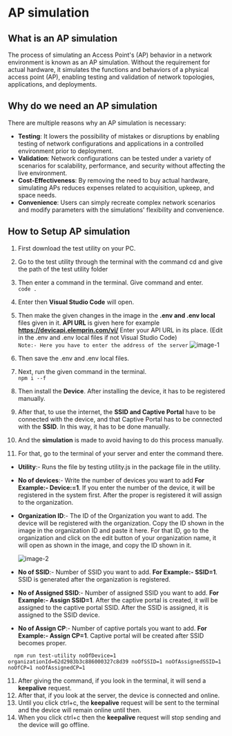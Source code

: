 # AP simulation 

## What is an AP simulation 
The process of simulating an Access Point's (AP) behavior in a network environment is known as an AP simulation. Without the requirement for actual hardware, it simulates the functions and behaviors of a physical access point (AP), enabling testing and validation of network topologies, applications, and deployments.

## Why do we need an AP simulation                                              
There are multiple reasons why an AP simulation is necessary:                                                        

- **Testing**: It lowers the possibility of mistakes or disruptions by enabling testing of network configurations and applications in a controlled environment prior to deployment.                                                                     
- **Validation**: Network configurations can be tested under a variety of scenarios for scalability, performance, and security without affecting the live environment.                                                                                                                  
- **Cost-Effectiveness**: By removing the need to buy actual hardware, simulating APs reduces expenses related to acquisition, upkeep, and space needs.                                                    
- **Convenience**: Users can simply recreate complex network scenarios and modify parameters with the simulations' flexibility and convenience.                                                

## How to Setup AP simulation 
1. First download the test utility on your PC.
2. Go to the test utility through the terminal with the command cd  and give the path of the test utility folder
3. Then enter a command in the terminal. Give command and enter.                                         
   `code .`
4. Enter then **Visual Studio Code** will open.
5. Then make the given changes in the image in the **.env and .env local** files given in it. **API URL** is given here for example **https://devicapi.elemprin.com/vi/** Enter your API URL in its place. (Edit in the .env and .env local files if not  Visual Studio Code)                                                 
   `Note:- Here you have to enter the address of the server`
    ![image-1](https://github.com/Nancypatel1103/ComplianceClient/assets/153616269/33e65930-b7d0-4fb6-843c-e1ab8d6d4f4e)

6. Then save the .env and .env local files.
7. Next, run the given command in the terminal.                                         
   `npm i --f`
8. Then install the **Device**. After installing the device, it has to be registered manually.
9. After that, to use the internet, the **SSID and Captive Portal** have to be connected with the device, and that Captive Portal has to be connected with the **SSID**. In this way, it has to be done manually.
10. And the **simulation** is made to avoid having to do this process manually.
11. For that, go to the terminal of your server and enter the command there.
   - **Utility**:- Runs the file by testing utility.js in the package file in the utility.
   - **No of devices**:- Write the number of devices you want to add **For Example:- Device:=1**. If you enter the number of the device, it will be registered in the system first. After the proper is registered it will assign to the organization.
   - **Organization ID**:- The ID of the Organization you want to add. The device will be registered with the organization. Copy the ID shown in the image in the organization ID and paste it here. For that ID, go to the organization and click on the edit button of your organization name, it will open as shown in the image, and copy the ID shown in it.
   
      ![image-2](https://github.com/Nancypatel1103/ComplianceClient/assets/153616269/1825b024-5933-49c5-9f38-a0245e8d13cf)

   - **No of SSID**:- Number of SSID you want to add. **For Example:- SSID=1**. SSID is generated after the organization is registered.
   - **No of Assigned SSID**:- Number of assigned SSID you want to add. **For Example:- Assign SSID=1**. After the captive portal is created, it will be assigned to the captive portal SSID. After the SSID is assigned, it is assigned to the SSID device.
   - **No of Assign CP**:- Number of captive portals you want to add. **For Example:- Assign CP=1**. Captive portal will be created after SSID becomes proper.

   ```
     npm run test-utility noOfDevice=1 organizationId=62d2983b3c886000327c8d39 noOfSSID=1 noOfAssignedSSID=1 noOfCP=1 noOfAssignedCP=1
   ```
   
11. After giving the command, if you look in the terminal, it will send a **keepalive** request.
12. After that, if you look at the server, the device is connected and online.
13. Until you click ctrl+c, the **keepalive** request will be sent to the terminal and the device will remain online until then.
14. When you click ctrl+c then the **keepalive** request will stop sending and the device will go offline.













































































































































